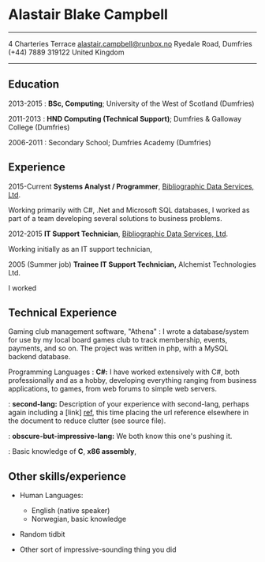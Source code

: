 Alastair Blake Campbell
=======================

-----------------------     ----------------------------
4 Charteries Terrace         alastair.campbell@runbox.no
Ryedale Road, Dumfries                 (+44) 7889 319122
United Kingdom
-----------------------     ----------------------------

Education
---------

2013-2015
:   **BSc, Computing**; University of the West of Scotland (Dumfries)

2011-2013
:   **HND Computing (Technical Support)**; Dumfries &amp; Galloway College
(Dumfries)

2006-2011
:    Secondary School; Dumfries Academy (Dumfries)

Experience
----------

2015-Current
**Systems Analyst / Programmer**, [Bibliographic Data Services, Ltd](www.bdslive.com).

Working primarily with C#, .Net and Microsoft SQL databases, I worked as part of 
a team developing several solutions to business problems. 

2012-2015
**IT Support Technician**, [Bibliographic Data Services, Ltd](www.bdslive.com).

Working initially as an IT support technician, 

2005 (Summer job)
**Trainee IT Support Technician,** Alchemist Technologies Ltd.

I worked 

Technical Experience
--------------------

Gaming club management software, "Athena"
:   I wrote a database/system for use by my local board games club to track 
	membership, events, payments, and so on. The project was written in php, 
	with a MySQL backend database. 


Programming Languages
:   **C#:** I have worked extensively with C#, both professionally and as a 
			hobby, developing everything ranging from business applications, 
			to games, from web forums to simple web servers.

:   **second-lang:** Description of your experience with second-lang,
    perhaps again including a [link] [ref], this time placing the url
    reference elsewhere in the document to reduce clutter (see source
    file).

:   **obscure-but-impressive-lang:** We both know this one's pushing
    it.

:   Basic knowledge of **C**, **x86 assembly**,

[ref]: https://github.com/githubuser/superlongprojectname

Other skills/experience 
-----------------------

* Human Languages:

     * English (native speaker)
     * Norwegian, basic knowledge

* Random tidbit

* Other sort of impressive-sounding thing you did
